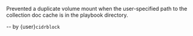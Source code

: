 Prevented a duplicate volume mount when the user-specified path to the collection doc cache
is in the playbook directory.

-- by {user}`cidrblock`
